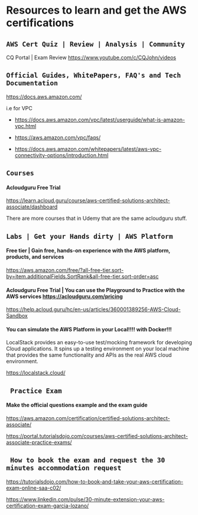 # Resources to learn and get the AWS certifications


## ` AWS Cert Quiz | Review | Analysis | Community ` 

CQ Portal | Exam Review
https://www.youtube.com/c/CQJohn/videos


## ` Official Guides, WhitePapers, FAQ's and Tech Documentation `

https://docs.aws.amazon.com/

i.e for VPC

* https://docs.aws.amazon.com/vpc/latest/userguide/what-is-amazon-vpc.html

* https://aws.amazon.com/vpc/faqs/

* https://docs.aws.amazon.com/whitepapers/latest/aws-vpc-connectivity-options/introduction.html

## ` Courses `

#### Acloudguru Free Trial 

https://learn.acloud.guru/course/aws-certified-solutions-architect-associate/dashboard

There are more courses that in Udemy that are the same acloudguru stuff.


## ` Labs | Get your Hands dirty | AWS Platform `

####  Free tier | Gain free, hands-on experience with the AWS platform, products, and services

https://aws.amazon.com/free/?all-free-tier.sort-by=item.additionalFields.SortRank&all-free-tier.sort-order=asc


#### Acloudguru Free Trial |  You can use the Playground to Practice with the AWS services https://acloudguru.com/pricing

https://help.acloud.guru/hc/en-us/articles/360001389256-AWS-Cloud-Sandbox


#### You can simulate the AWS Platform in your Local!!!! with Docker!!!
LocalStack provides an easy-to-use test/mocking framework for developing Cloud applications. It spins up a testing environment on your local machine that provides the same functionality and APIs as the real AWS cloud environment. 

https://localstack.cloud/


## ` Practice Exam`

#### Make the official questions example and the exam guide

https://aws.amazon.com/certification/certified-solutions-architect-associate/

https://portal.tutorialsdojo.com/courses/aws-certified-solutions-architect-associate-practice-exams/


## ` How to book the exam and request the 30 minutes accommodation request`

https://tutorialsdojo.com/how-to-book-and-take-your-aws-certification-exam-online-saa-c02/

https://www.linkedin.com/pulse/30-minute-extension-your-aws-certification-exam-garcia-lozano/

